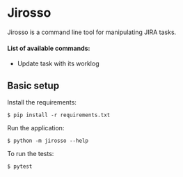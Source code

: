 # Jirosso

Jirosso is a command line tool for manipulating JIRA tasks.

#### List of available commands:

  * Update task with its worklog

## Basic setup

Install the requirements:
```
$ pip install -r requirements.txt
```

Run the application:
```
$ python -m jirosso --help
```

To run the tests:
```
$ pytest
```
